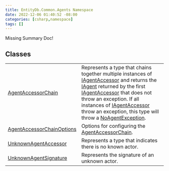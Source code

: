```yaml
---
title: EntityDb.Common.Agents Namespace
date: 2022-12-06 01:40:52 -08:00
categories: [csharp,namespace]
tags: []
---
```


Missing Summary Doc!
## Classes
<table><tr><td><a href='/posts/csharp.class.entitydb.common.agents.agentaccessorchain/'>AgentAccessorChain</a></td><td>
Represents a type that chains together multiple instances of <a href='/posts/csharp.interface.entitydb.abstractions.agents.iagentaccessor/'>IAgentAccessor</a> and returns the
<a href='/posts/csharp.interface.entitydb.abstractions.agents.iagent/'>IAgent</a> returned by the first <a href='/posts/csharp.interface.entitydb.abstractions.agents.iagentaccessor/'>IAgentAccessor</a> that does not throw an exception.
If all instances of <a href='/posts/csharp.interface.entitydb.abstractions.agents.iagentaccessor/'>IAgentAccessor</a> throw an exception, this type will throw a
<a href='/posts/csharp.class.entitydb.common.exceptions.noagentexception/'>NoAgentException</a>.
</td></tr><tr><td><a href='/posts/csharp.class.entitydb.common.agents.agentaccessorchainoptions/'>AgentAccessorChainOptions</a></td><td>
Options for configuring the <a href='/posts/csharp.class.entitydb.common.agents.agentaccessorchain/'>AgentAccessorChain</a>.
</td></tr><tr><td><a href='/posts/csharp.class.entitydb.common.agents.unknownagentaccessor/'>UnknownAgentAccessor</a></td><td>
Represents a type that indicates there is no known actor.
</td></tr><tr><td><a href='/posts/csharp.class.entitydb.common.agents.unknownagentsignature/'>UnknownAgentSignature</a></td><td>
Represents the signature of an unknown actor.
</td></tr></table>
